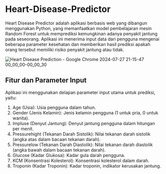 # Heart-Disease-Predictor
Heart Disease Predictor adalah aplikasi berbasis web yang dibangun menggunakan Python, yang memanfaatkan model pembelajaran mesin Random Forest untuk memprediksi kemungkinan adanya penyakit jantung pada seseorang. Aplikasi ini menerima input data dari pengguna mengenai beberapa parameter kesehatan dan memberikan hasil prediksi apakah orang tersebut memiliki risiko penyakit jantung atau tidak.

![Heart Disease Prediction - Google Chrome 2024-07-27 21-15-47 00_00_00-00_00_30](https://github.com/user-attachments/assets/242d2175-ba55-4607-8047-2aaf54d5e73d)

## Fitur dan Parameter Input
Aplikasi ini menggunakan delapan parameter input utama untuk prediksi, yaitu:
1. Age (Usia): Usia pengguna dalam tahun.
2. Gender (Jenis Kelamin): Jenis kelamin pengguna (1 untuk pria, 0 untuk wanita).
3. Impluse (Denyut Jantung): Denyut jantung pengguna dalam hitungan per menit.
4. Pressurehight (Tekanan Darah Sistolik): Nilai tekanan darah sistolik (angka atas dalam bacaan tekanan darah).
5. Pressurelow (Tekanan Darah Diastolik): Nilai tekanan darah diastolik (angka bawah dalam bacaan tekanan darah).
6. Glucose (Kadar Glukosa): Kadar gula darah pengguna.
7. KCM (Konsentrasi Kolesterol): Konsentrasi kolesterol dalam darah.
8. Troponin (Kadar Troponin): Kadar troponin, indikator kerusakan jantung.
